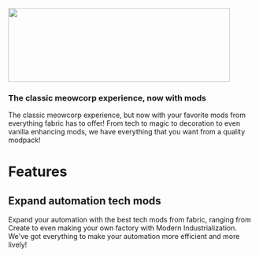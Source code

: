 <img src="https://i.imgur.com/1lxI9Te.png" width="450" height="150">

### The classic meowcorp experience, now with mods

The classic meowcorp experience, but now with your favorite mods from everything fabric has to offer! From tech to magic to decoration to even vanilla enhancing mods, we have everything that you want from a quality modpack!

# **Features**

## Expand automation tech mods

Expand your automation with the best tech mods from fabric, ranging from Create to even making your own factory with Modern Industrialization. We've got everything to make your automation more efficient and more lively!
